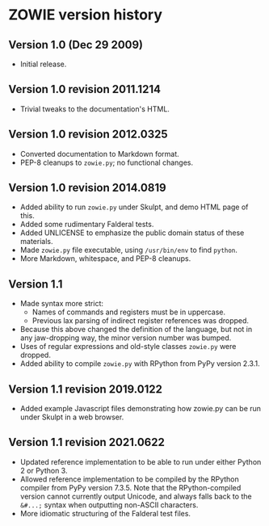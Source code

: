 ZOWIE version history
=====================

Version 1.0 (Dec 29 2009)
-------------------------

*   Initial release.

Version 1.0 revision 2011.1214
------------------------------

*   Trivial tweaks to the documentation's HTML.

Version 1.0 revision 2012.0325
------------------------------

*   Converted documentation to Markdown format.
*   PEP-8 cleanups to `zowie.py`; no functional changes.

Version 1.0 revision 2014.0819
------------------------------

*   Added ability to run `zowie.py` under Skulpt, and demo HTML page of this.
*   Added some rudimentary Falderal tests.
*   Added UNLICENSE to emphasize the public domain status of these materials.
*   Made `zowie.py` file executable, using `/usr/bin/env` to find `python`.
*   More Markdown, whitespace, and PEP-8 cleanups.

Version 1.1
-----------

*   Made syntax more strict:
    *   Names of commands and registers must be in uppercase.
    *   Previous lax parsing of indirect register references was dropped.
*   Because this above changed the definition of the language, but not in any
    jaw-dropping way, the minor version number was bumped.
*   Uses of regular expressions and old-style classes `zowie.py` were dropped.
*   Added ability to compile `zowie.py` with RPython from PyPy version 2.3.1.

Version 1.1 revision 2019.0122
------------------------------

*   Added example Javascript files demonstrating how zowie.py can be run
    under Skulpt in a web browser.

Version 1.1 revision 2021.0622
------------------------------

*   Updated reference implementation to be able to run under either Python 2
    or Python 3.
*   Allowed reference implementation to be compiled by the RPython compiler
    from PyPy version 7.3.5.  Note that the RPython-compiled version cannot
    currently output Unicode, and always falls back to the `&#...;` syntax
    when outputting non-ASCII characters.
*   More idiomatic structuring of the Falderal test files.
